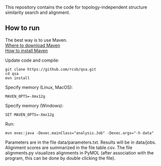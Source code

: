 This repository contains the code for topology-independent structure similarity search and alignment. 

## How to run
The best way is to use Maven.</br>
[Where to download Maven](http://maven.apache.org/download.cgi)</br>
[How to install Maven](http://maven.apache.org/install.html)

Update code and compile:
```
git clone https://github.com/rcsb/qsa.git
cd qsa
mvn install
```

Specify memory (Linux, MacOS):
```
MAVEN_OPTS=-Xmx12g
```

Specify memory (Windows):
```
SET MAVEN_OPTS=-Xmx12g
```

Run:
```
mvn exec:java -Dexec.mainClass="analysis.Job" -Dexec.args="-h data"
```

Parameters are in the file data/parameters.txt. Results will be in data/jobs. Alignment scores are summarized in the file table.csv. The file alignments.py visualizes alignments in PyMOL (after association with the program, this can be done by double clicking the file). 
